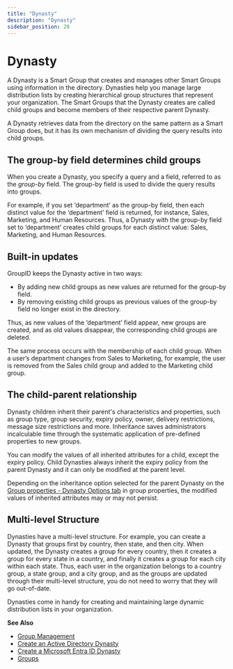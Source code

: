 ```yaml
---
title: "Dynasty"
description: "Dynasty"
sidebar_position: 20
---
```


# Dynasty

A Dynasty is a Smart Group that creates and manages other Smart Groups using information in the
directory. Dynasties help you manage large distribution lists by creating hierarchical group
structures that represent your organization. The Smart Groups that the Dynasty creates are called
child groups and become members of their respective parent Dynasty.

A Dynasty retrieves data from the directory on the same pattern as a Smart Group does, but it has
its own mechanism of dividing the query results into child groups.

## The group-by field determines child groups

When you create a Dynasty, you specify a query and a field, referred to as the _group-by_ field. The
group-by field is used to divide the query results into groups.

For example, if you set ‘department’ as the group-by field, then each distinct value for the
‘department’ field is returned, for instance, Sales, Marketing, and Human Resources. Thus, a Dynasty
with the group-by field set to ‘department’ creates child groups for each distinct value: Sales,
Marketing, and Human Resources.

## Built-in updates

GroupID keeps the Dynasty active in two ways:

- By adding new child groups as new values are returned for the group-by field.
- By removing existing child groups as previous values of the group-by field no longer exist in the
  directory.

Thus, as new values of the ‘department’ field appear, new groups are created, and as old values
disappear, the corresponding child groups are deleted.

The same process occurs with the membership of each child group. When a user’s department changes
from Sales to Marketing, for example, the user is removed from the Sales child group and added to
the Marketing child group.

## The child-parent relationship

Dynasty children inherit their parent's characteristics and properties, such as group type, group
security, expiry policy, owner, delivery restrictions, message size restrictions and more.
Inheritance saves administrators incalculable time through the systematic application of pre-defined
properties to new groups.

You can modify the values of all inherited attributes for a child, except the expiry policy. Child
Dynasties always inherit the expiry policy from the parent Dynasty and it can only be modified at
the parent level.

Depending on the inheritance option selected for the parent Dynasty on the
[Group properties - Dynasty Options tab](/docs/directorymanager/11.0/portal/group/properties/dynastyoptions.md)
in group properties, the modified values of inherited attributes may or may not persist.

## Multi-level Structure

Dynasties have a multi-level structure. For example, you can create a Dynasty that groups first by
country, then state, and then city. When updated, the Dynasty creates a group for every country,
then it creates a group for every state in a country, and finally it creates a group for each city
within each state. Thus, each user in the organization belongs to a country group, a state group,
and a city group, and as the groups are updated through their multi-level structure, you do not need
to worry that they will go out-of-date.

Dynasties come in handy for creating and maintaining large dynamic distribution lists in your
organization.

**See Also**

- [Group Management](/docs/directorymanager/11.0/portal/group/overview.md)
- [Create an Active Directory Dynasty](/docs/directorymanager/11.0/portal/group/dynasty/createdynasty/createdynasty.md)
- [Create a Microsoft Entra ID Dynasty](/docs/directorymanager/11.0/portal/group/dynasty/createdynasty/createdynasty_1.md)
- [Groups](/docs/directorymanager/11.0/portal/group/create/overview.md)
